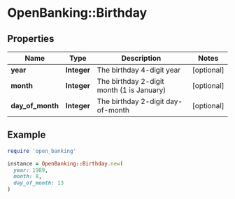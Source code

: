 # OpenBanking::Birthday

## Properties

| Name | Type | Description | Notes |
| ---- | ---- | ----------- | ----- |
| **year** | **Integer** | The birthday 4-digit year | [optional] |
| **month** | **Integer** | The birthday 2-digit month (1 is January) | [optional] |
| **day_of_month** | **Integer** | The birthday 2-digit day-of-month | [optional] |

## Example

```ruby
require 'open_banking'

instance = OpenBanking::Birthday.new(
  year: 1989,
  month: 8,
  day_of_month: 13
)
```

